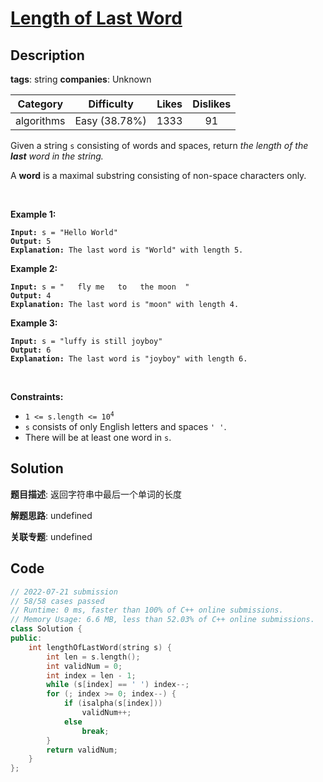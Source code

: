 # [Length of Last Word](https://leetcode.com/problems/length-of-last-word/description/)

## Description

**tags**: string
**companies**: Unknown

|  Category  |  Difficulty   | Likes | Dislikes |
| :--------: | :-----------: | :---: | :------: |
| algorithms | Easy (38.78%) | 1333  |    91    |

<p>Given a string <code>s</code> consisting of words and spaces, return <em>the length of the <strong>last</strong> word in the string.</em></p>

<p>A <strong>word</strong> is a maximal substring consisting of non-space characters only.</p>

<p>&nbsp;</p>
<p><strong>Example 1:</strong></p>

<pre><code><strong>Input:</strong> s = &quot;Hello World&quot;
<strong>Output:</strong> 5
<strong>Explanation:</strong> The last word is &quot;World&quot; with length 5.</code></pre>

<p><strong>Example 2:</strong></p>

<pre><code><strong>Input:</strong> s = &quot;   fly me   to   the moon  &quot;
<strong>Output:</strong> 4
<strong>Explanation:</strong> The last word is &quot;moon&quot; with length 4.</code></pre>

<p><strong>Example 3:</strong></p>

<pre><code><strong>Input:</strong> s = &quot;luffy is still joyboy&quot;
<strong>Output:</strong> 6
<strong>Explanation:</strong> The last word is &quot;joyboy&quot; with length 6.</code></pre>

<p>&nbsp;</p>
<p><strong>Constraints:</strong></p>

<ul>
  <li><code>1 &lt;= s.length &lt;= 10<sup>4</sup></code></li>
  <li><code>s</code> consists of only English letters and spaces <code>&#39; &#39;</code>.</li>
  <li>There will be at least one word in <code>s</code>.</li>
</ul>

## Solution

**题目描述**: 返回字符串中最后一个单词的长度

**解题思路**: undefined

**关联专题**: undefined

## Code

```cpp
// 2022-07-21 submission
// 58/58 cases passed
// Runtime: 0 ms, faster than 100% of C++ online submissions.
// Memory Usage: 6.6 MB, less than 52.03% of C++ online submissions.
class Solution {
public:
    int lengthOfLastWord(string s) {
        int len = s.length();
        int validNum = 0;
        int index = len - 1;
        while (s[index] == ' ') index--;
        for (; index >= 0; index--) {
            if (isalpha(s[index]))
                validNum++;
            else
                break;
        }
        return validNum;
    }
};
```
